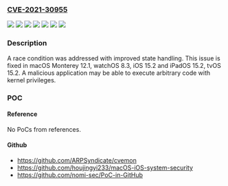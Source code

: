 ### [CVE-2021-30955](https://cve.mitre.org/cgi-bin/cvename.cgi?name=CVE-2021-30955)
![](https://img.shields.io/static/v1?label=Product&message=iOS%20and%20iPadOS&color=blue)
![](https://img.shields.io/static/v1?label=Product&message=macOS&color=blue)
![](https://img.shields.io/static/v1?label=Product&message=watchOS&color=blue)
![](https://img.shields.io/static/v1?label=Version&message=%3C%2012.1%20&color=brighgreen)
![](https://img.shields.io/static/v1?label=Version&message=%3C%2015.2%20&color=brighgreen)
![](https://img.shields.io/static/v1?label=Version&message=%3C%208.3%20&color=brighgreen)
![](https://img.shields.io/static/v1?label=Vulnerability&message=A%20malicious%20application%20may%20be%20able%20to%20execute%20arbitrary%20code%20with%20kernel%20privileges&color=brighgreen)

### Description

A race condition was addressed with improved state handling. This issue is fixed in macOS Monterey 12.1, watchOS 8.3, iOS 15.2 and iPadOS 15.2, tvOS 15.2. A malicious application may be able to execute arbitrary code with kernel privileges.

### POC

#### Reference
No PoCs from references.

#### Github
- https://github.com/ARPSyndicate/cvemon
- https://github.com/houjingyi233/macOS-iOS-system-security
- https://github.com/nomi-sec/PoC-in-GitHub

